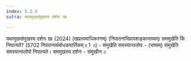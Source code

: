 ```yaml
---
index: 5.2.6
sutra: यथामुखसंमुखस्य दर्शनः खः

---
```

यथामुखसंमुखस्य दर्शनः खः (2024) (खप्रत्ययाधिकरणम्) (निपातनाभिप्रायशङ्काभाष्यम्) सममुखेति किं निपात्यते? (5702 निपातनार्थबोधकवार्तिकम्॥ 1 ॥) - संमुखेति समस्यान्तलोपः - (भाष्यम्) संमुखेति समस्यान्तलोपो निपात्यते। सममुखस्य दर्शनः - संमुखीनः॥